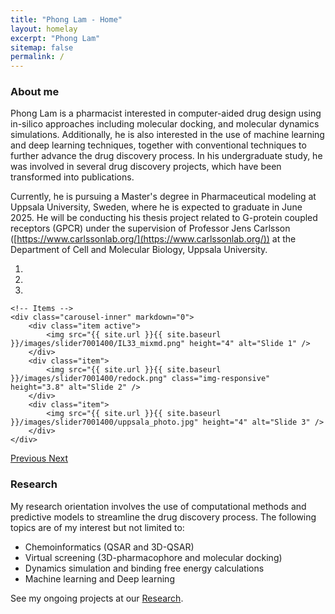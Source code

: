 ```yaml
---
title: "Phong Lam - Home"
layout: homelay
excerpt: "Phong Lam"
sitemap: false
permalink: /
---
```


### About me
Phong Lam is a pharmacist interested in computer-aided drug design using in-silico approaches including molecular docking, and molecular dynamics simulations. Additionally, he is also interested in the use of machine learning and deep learning techniques, together with conventional techniques to further advance the drug discovery process. In his undergraduate study, he was involved in several drug discovery projects, which have been transformed into publications.

Currently, he is pursuing a Master's degree in Pharmaceutical modeling at Uppsala University, Sweden, where he is expected to graduate in June 2025. He will be conducting his thesis project related to G-protein coupled receptors (GPCR) under the supervision of Professor Jens Carlsson ([https://www.carlssonlab.org/](https://www.carlssonlab.org/)) at the Department of Cell and Molecular Biology, Uppsala University.

<div markdown="0" id="carousel" class="carousel slide" data-ride="carousel" data-interval="4000" data-pause="hover" >
    <!-- Menu -->
    <ol class="carousel-indicators">
        <li data-target="#carousel" data-slide-to="0" class="active"></li>
        <li data-target="#carousel" data-slide-to="1"></li>
        <li data-target="#carousel" data-slide-to="2"></li>
    </ol>

    <!-- Items -->
    <div class="carousel-inner" markdown="0">
        <div class="item active">
            <img src="{{ site.url }}{{ site.baseurl }}/images/slider7001400/IL33_mixmd.png" height="4" alt="Slide 1" />
        </div>
        <div class="item">
            <img src="{{ site.url }}{{ site.baseurl }}/images/slider7001400/redock.png" class="img-responsive" height="3.8" alt="Slide 2" />
        </div>
        <div class="item">
            <img src="{{ site.url }}{{ site.baseurl }}/images/slider7001400/uppsala_photo.jpg" height="4" alt="Slide 3" />
        </div>     
    </div>
  <a class="left carousel-control" href="#carousel" role="button" data-slide="prev">
    <span class="glyphicon glyphicon-chevron-left" aria-hidden="true"></span>
    <span class="sr-only">Previous</span>
  </a>
  <a class="right carousel-control" href="#carousel" role="button" data-slide="next">
    <span class="glyphicon glyphicon-chevron-right" aria-hidden="true"></span>
    <span class="sr-only">Next</span>
  </a>
</div>


### Research

My research orientation involves the use of computational methods and predictive models to streamline the drug discovery process. The following topics are of my interest but not limited to:
- Chemoinformatics (QSAR and 3D-QSAR)
- Virtual screening (3D-pharmacophore and molecular docking)
- Dynamics simulation and binding free energy calculations
- Machine learning and Deep learning


See my ongoing projects at our [Research](research).
 
 
